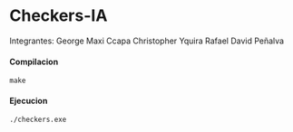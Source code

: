 # Checkers-IA
Integrantes:
George Maxi Ccapa
Christopher Yquira
Rafael David Peñalva
#### Compilacion
`make`
#### Ejecucion
`./checkers.exe`
